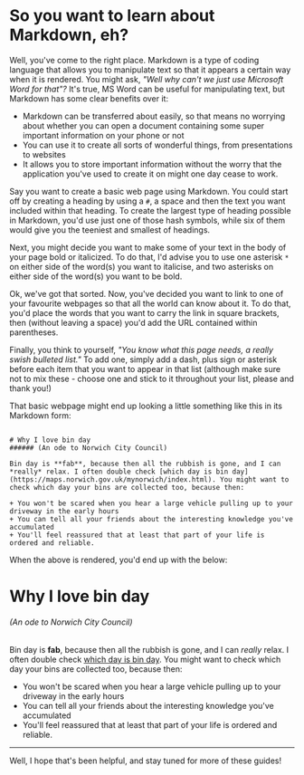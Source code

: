 # So you want to learn about Markdown, eh? 

Well, you've come to the right place. Markdown is a type of coding language that allows you to manipulate text so that it appears a certain way when it is rendered. You might ask, *"Well why can't we just use Microsoft Word for that"?* It's true, MS Word can be useful for manipulating text, but Markdown has some clear benefits over it:

- Markdown can be transferred about easily, so that means no worrying about whether you can open a document containing some super important information on your phone or not
- You can use it to create all sorts of wonderful things, from presentations to websites
- It allows you to store important information without the worry that the application you've used to create it on might one day cease to work.

Say you want to create a basic web page using Markdown. You could start off by creating a heading by using a `#`, a space and then the text you want included within that heading. To create the largest type of heading possible in Markdown, you'd use just one of those hash symbols, while six of them would give you the teeniest and smallest of headings.

Next, you might decide you want to make some of your text in the body of your page bold or italicized. To do that, I'd advise you to use one asterisk `*` on either side of the word(s) you want to italicise, and two asterisks on either side of the word(s) you want to be bold.

Ok, we've got that sorted. Now, you've decided you want to link to one of your favourite webpages so that all the world can know about it. To do that, you'd place the words that you want to carry the link in square brackets, then (without leaving a space) you'd add the URL contained within parentheses.

Finally, you think to yourself, *"You know what this page needs, a really swish bulleted list."* To add one, simply add a dash, plus sign or asterisk before each item that you want to appear in that list (although make sure not to mix these - choose one and stick to it throughout your list, please and thank you!)

That basic webpage might end up looking a little something like this in its Markdown form:

```

# Why I love bin day
###### (An ode to Norwich City Council)

Bin day is **fab**, because then all the rubbish is gone, and I can *really* relax. I often double check [which day is bin day](https://maps.norwich.gov.uk/mynorwich/index.html). You might want to check which day your bins are collected too, because then:

+ You won't be scared when you hear a large vehicle pulling up to your driveway in the early hours
+ You can tell all your friends about the interesting knowledge you've accumulated
+ You'll feel reassured that at least that part of your life is ordered and reliable.

```

When the above is rendered, you'd end up with the below:

# Why I love bin day
###### (An ode to Norwich City Council)

Bin day is **fab**, because then all the rubbish is gone, and I can *really* relax. I often double check [which day is bin day](https://maps.norwich.gov.uk/mynorwich/index.html). You might want to check which day your bins are collected too, because then:

+ You won't be scared when you hear a large vehicle pulling up to your driveway in the early hours
+ You can tell all your friends about the interesting knowledge you've accumulated
+ You'll feel reassured that at least that part of your life is ordered and reliable.

--------------------------------------------------------------------------------------------------------------------------------------------------------------------

Well, I hope that's been helpful, and stay tuned for more of these guides!
